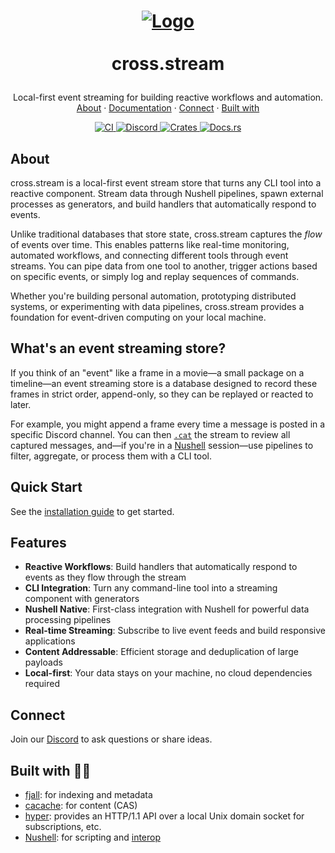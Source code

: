 <!-- LOGO -->
<h1>
<p align="center">
  <a href="https://cablehead.github.io/xs/">
    <img src="https://github.com/user-attachments/assets/f0c019ad-885d-4837-b72b-ef6ff1f85c0f" alt="Logo">
  </a>
  <br><br>
  cross.stream
</h1>
  <p align="center">
    Local-first event streaming for building reactive workflows and automation.
    <br />
    <a href="#about">About</a>
    ·
    <a href="https://cablehead.github.io/xs/">Documentation</a>
    ·
    <a href="https://discord.com/invite/YNbScHBHrh">Connect</a>
    ·
    <a href="#built-with-">Built with</a>
  </p>
</p>

<p align="center">
  <a href="https://github.com/cablehead/xs/actions/workflows/ci.yml">
    <img src="https://github.com/cablehead/xs/actions/workflows/ci.yml/badge.svg" alt="CI">
  </a>
  <a href="https://discord.com/invite/YNbScHBHrh">
    <img src="https://img.shields.io/discord/1182364431435436042?logo=discord" alt="Discord">
  </a>
  <a href="https://crates.io/crates/cross-stream">
    <img src="https://img.shields.io/crates/v/cross-stream.svg" alt="Crates">
  </a>
  <a href="https://docs.rs/cross-stream">
    <img src="https://docs.rs/cross-stream/badge.svg" alt="Docs.rs">
  </a>
</p>

## About

cross.stream is a local-first event stream store that turns any CLI tool into a
reactive component. Stream data through Nushell pipelines, spawn external
processes as generators, and build handlers that automatically respond to
events.

Unlike traditional databases that store state, cross.stream captures the _flow_
of events over time. This enables patterns like real-time monitoring, automated
workflows, and connecting different tools through event streams. You can pipe
data from one tool to another, trigger actions based on specific events, or
simply log and replay sequences of commands.

Whether you're building personal automation, prototyping distributed systems, or
experimenting with data pipelines, cross.stream provides a foundation for
event-driven computing on your local machine.

## What's an event streaming store?

If you think of an "event" like a frame in a movie—a small package on a
timeline—an event streaming store is a database designed to record these frames
in strict order, append-only, so they can be replayed or reacted to later.

For example, you might append a frame every time a message is posted in a
specific Discord channel. You can then
[`.cat`](https://cablehead.github.io/xs/reference/xs-nu/#cat) the stream to
review all captured messages, and—if you're in a
[Nushell](https://www.nushell.sh) session—use pipelines to filter, aggregate, or
process them with a CLI tool.

## Quick Start

See the
[installation guide](https://cablehead.github.io/xs/getting-started/installation/)
to get started.

## Features

- **Reactive Workflows**: Build handlers that automatically respond to events as
  they flow through the stream
- **CLI Integration**: Turn any command-line tool into a streaming component
  with generators
- **Nushell Native**: First-class integration with Nushell for powerful data
  processing pipelines
- **Real-time Streaming**: Subscribe to live event feeds and build responsive
  applications
- **Content Addressable**: Efficient storage and deduplication of large payloads
- **Local-first**: Your data stays on your machine, no cloud dependencies
  required

## Connect

Join our [Discord](https://discord.com/invite/YNbScHBHrh) to ask questions or
share ideas.

## Built with 🙏💚

- [fjall](https://github.com/fjall-rs/fjall): for indexing and metadata
- [cacache](https://github.com/zkat/cacache-rs): for content (CAS)
- [hyper](https://hyper.rs/guides/1/server/echo/): provides an HTTP/1.1 API over
  a local Unix domain socket for subscriptions, etc.
- [Nushell](https://www.nushell.sh): for scripting and
  [interop](https://utopia.rosano.ca/interoperable-visions/)
